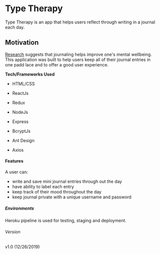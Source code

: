 # Type Therapy

Type Therapy is an app that helps users reflect through writing in a journal each day.

## Motivation

[Research](https://www.urmc.rochester.edu/encyclopedia/content.aspx?ContentID=4552&ContentTypeID=1) suggests that journaling helps improve one's mental wellbeing. This application was built to help users keep all of their journal entries in one padd lace and to offer a good user experience.

  

**Tech/Frameworks Used**

- HTML/CSS

- ReactJs

- Redux 

- NodeJs

- Express

- BcryptJs

- Ant Design

- Axios

  

#### Features
A user can: 

- write and save mini journal entries through out the day
- have ability to label each entry 
- keep track of their mood throughout the day
- keep journal private with a unique username and password
##### Environments
Heroku pipeline is used for testing, staging and deployment. 

###### Version 
v1.0 (12/26/2019)

